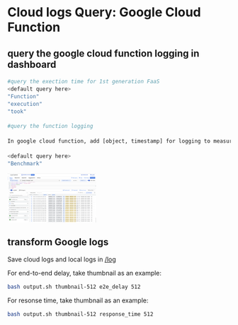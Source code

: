 # Cloud logs Query: Google Cloud Function

## query the google cloud function logging in dashboard

```bash
#query the exection time for 1st generation FaaS
<default query here>
"Function"
"execution"
"took"

#query the function logging

In google cloud function, add [object, timestamp] for logging to measure the latency, e.g., Benchmark object:cat.png timestamp:1657115411273

<default query here>
"Benchmark"
```

<img
  src="https://github.com/hd-zhao/serverless_multicloud/blob/main/asset/gcf1.png"
  alt="Alt text"
  title="Enter into CloudWatch"
  style="display: inline-block; margin: 0 auto; max-width: 200px">



## transform Google logs

Save cloud logs and local logs in [/log](https://github.com/hd-zhao/serverless_multicloud/tree/main/logging_query/log)

For end-to-end delay, take thumbnail as an example:

```bash
bash output.sh thumbnail-512 e2e_delay 512
```

For resonse time, take thumbnail as an example:

```bash
bash output.sh thumbnail-512 response_time 512
```